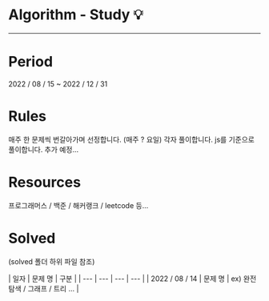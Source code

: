# Algorithm - Study 💡
---

# Period
2022 / 08 / 15 ~ 2022 / 12 / 31

# Rules
매주 한 문제씩 번갈아가며 선정합니다. (매주 ? 요일)
각자 풀이합니다. 
 js를 기준으로 풀이합니다.
추가 예정...

# Resources
프로그래머스 / 백준 / 해커랭크 / leetcode 등...

# Solved
(solved 폴더 하위 파일 참조)

| 일자 | 문제 명 | 구분 | 
| --- | --- | --- | --- |
| 2022 / 08 / 14  |  문제 명 |  ex) 완전 탐색 / 그래프 / 트리 ... |

